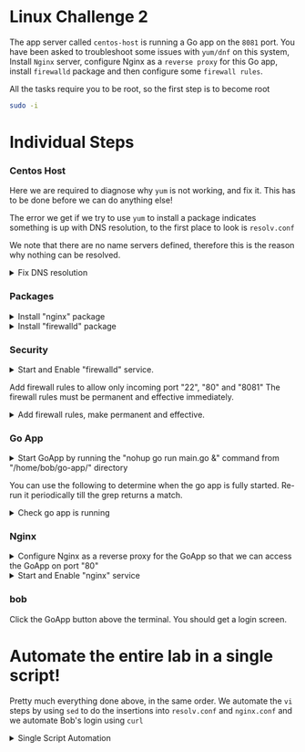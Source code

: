 # Linux Challenge 2

The app server called `centos-host` is running a Go app on the `8081` port. You have been asked to troubleshoot some issues with `yum/dnf` on this system, Install `Nginx` server, configure Nginx as a `reverse proxy` for this Go app, install `firewalld` package and then configure some `firewall rules`.

All the tasks require you to be root, so the first step is to become root

```bash
sudo -i
```

# Individual Steps

### Centos Host

Here we are required to diagnose why `yum` is not working, and fix it. This has to be done before we can do anything else!

The error we get if we try to use `yum` to install a package indicates something is up with DNS resolution, to the first place to look is `resolv.conf`

We note that there are no name servers defined, therefore this is the reason why nothing can be resolved.

<details>
<summary>Fix DNS resolution</summary>

```bash
vi /etc/resolv.conf
```

Add Google nameserver as the first line in the file and save

```
nameserver 8.8.8.8
```

</details>

### Packages

<details>
<summary>Install "nginx" package</summary>

```bash
yum install -y nginx
```
</details>

<details>
<summary>Install "firewalld" package</summary>

```bash
yum install -y firewalld
```
</details>

### Security

<details>
<summary>Start and Enable "firewalld" service.</summary>

```bash
systemctl enable firewalld
systemctl start firewalld
```
</details>

Add firewall rules to allow only incoming port "22", "80" and "8081"
The firewall rules must be permanent and effective immediately.

<details>
<summary>Add firewall rules, make permanent and effective.</summary>

```bash
firewall-cmd --zone=public --add-port=80/tcp --permanent
firewall-cmd --zone=public --add-port=8081/tcp --permanent
firewall-cmd --zone=public --add-port=22/tcp --permanent
firewall-cmd --reload
```
</details>

### Go App

<details>
<summary>Start GoApp by running the "nohup go run main.go &" command from "/home/bob/go-app/" directory</summary>

```bash
pushd /home/bob/go-app
nohup go run main.go &
popd
```
</details>

You can use the following to determine when the go app is fully started. Re-run it periodically till the grep returns a match.

<details>
<summary>Check go app is running</summary>

```bash
ps -faux | grep -P '/tmp/go-build\d+/\w+/exe/main'
```
</details>

### Nginx

<details>
<summary>Configure Nginx as a reverse proxy for the GoApp so that we can access the GoApp on port "80"</summary>

```bash
vi /etc/nginx/nginx.conf
```

At line 48 insert the following line after `location / {`

```
            proxy_pass  http://localhost:8081;
```
</details>

<details>
<summary>Start and Enable "nginx" service</summary>

```bash
systemctl enable nginx
systemctl start nginx
```
</details>

### bob

Click the GoApp button above the terminal. You should get a login screen.

# Automate the entire lab in a single script!

Pretty much everything done above, in the same order. We automate the `vi` steps by using `sed` to do the insertions into `resolv.conf` and `nginx.conf` and we automate Bob's login using `curl`

<details>
<summary>Single Script Automation</summary>

First, become root

```bash
sudo -i
```

Then

```bash
{
# Paste this entire script to the command prompt.
# When it completes, press the check button.
sudo -i

#################################
#
# Centos Host
#
#################################

## Fix yum DNS errors by inserting google nameserver
# Can't use sed -i here as we get "Device or resource busy"
sed '1inameserver 8.8.8.8' /etc/resolv.conf > /tmp/resolv.conf
# Can't use cp or mv for the same reason
cat  /tmp/resolv.conf > /etc/resolv.conf

#################################
#
# Packages
#
#################################

yum install -y nginx firewalld

#################################
#
# Security
#
#################################

# Start and Enable "firewalld" service.
systemctl enable firewalld
systemctl start firewalld
# Add firewall rules to allow only incoming port "22", "80" and "8081" and make permanent
firewall-cmd --zone=public --add-port=80/tcp --permanent
firewall-cmd --zone=public --add-port=8081/tcp --permanent
firewall-cmd --zone=public --add-port=22/tcp --permanent
firewall-cmd --reload

#################################
#
# GoApp
#
#################################

# Start GoApp by running the "nohup go run main.go &" command from "/home/bob/go-app/" directory
pushd /home/bob/go-app
nohup go run main.go &

# Wait for it to be running (usually 15-20 seconds as it has to compile first)
while ! ps -faux | grep -P '/tmp/go-build\d+/\w+/exe/main'
do
    sleep 2
done
sleep 2
popd

#################################
#
# Nginx
#
#################################

# Configure Nginx as a reverse proxy for the GoApp so that we can access the GoApp on port "80"
# Do this by inserting a proxy_pass line after "location / {" at line 48
sed -i '48i\            proxy_pass  http://localhost:8081;' /etc/nginx/nginx.conf

# Start nginx
systemctl enable nginx
systemctl start nginx

#################################
#
# bob
#
#################################

# bob is able to login into GoApp using username "test" and password "test"
curl -u test:test http://localhost:80 || echo -e "\n\nBob cannot log in!"
}
```
</details>